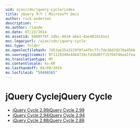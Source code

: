 ```yaml
---
uid: ajax/cdn/jquery-cycle/index
title: jQuery 주기 | Microsoft Docs
author: rick-anderson
description: ''
ms.author: riande
ms.date: 07/23/2014
ms.assetid: b9005f8f-1dbc-4414-abe1-dae4816141e1
msc.legacyurl: /ajax/cdn/jquery-cycle
msc.type: folder
ms.openlocfilehash: 7453ae35a3229f8fa4fbc7fc7de36d7d270a45bb
ms.sourcegitcommit: 0f1119340e4464720cfd16d0ff15764746ea1fea
ms.translationtype: MT
ms.contentlocale: ko-KR
ms.lasthandoff: 04/09/2019
ms.locfileid: "59408565"
---
```

# <a name="jquery-cycle"></a><span data-ttu-id="3b2cc-102">jQuery Cycle</span><span class="sxs-lookup"><span data-stu-id="3b2cc-102">jQuery Cycle</span></span>

- [<span data-ttu-id="3b2cc-103">jQuery Cycle 2.99</span><span class="sxs-lookup"><span data-stu-id="3b2cc-103">jQuery Cycle 2.99</span></span>](cdnjquerycycle299.md)
- [<span data-ttu-id="3b2cc-104">jQuery Cycle 2.94</span><span class="sxs-lookup"><span data-stu-id="3b2cc-104">jQuery Cycle 2.94</span></span>](cdnjquerycycle294.md)
- [<span data-ttu-id="3b2cc-105">jQuery Cycle 2.88</span><span class="sxs-lookup"><span data-stu-id="3b2cc-105">jQuery Cycle 2.88</span></span>](cdnjquerycycle288.md)
